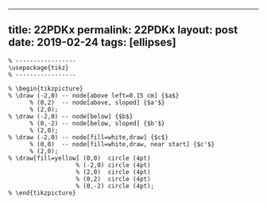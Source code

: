 ---
 title: 22PDKx
 permalink: 22PDKx
 layout: post
 date: 2019-02-24
 tags: [ellipses]
 ---

```latex% % Dans le préambule
% -----------------
\usepackage{tikz}
% -----------------

% \begin{tikzpicture}
% \draw (-2,0) -- node[above left=0.15 cm] {$a$}
      % (0,2)  -- node[above, sloped] {$a'$}
      % (2,0);
% \draw (-2,0) -- node[below] {$b$}
      % (0,-2) -- node[below, sloped] {$b'$}
      % (2,0);
% \draw (-2,0) -- node[fill=white,draw] {$c$}
      % (0,0)  -- node[fill=white,draw, near start] {$c'$}
      % (2,0);
% \draw[fill=yellow] (0,0)  circle (4pt)
                   % (-2,0) circle (4pt)
                   % (2,0)  circle (4pt)
                   % (0,2)  circle (4pt)
                   % (0,-2) circle (4pt);
% \end{tikzpicture}
```
